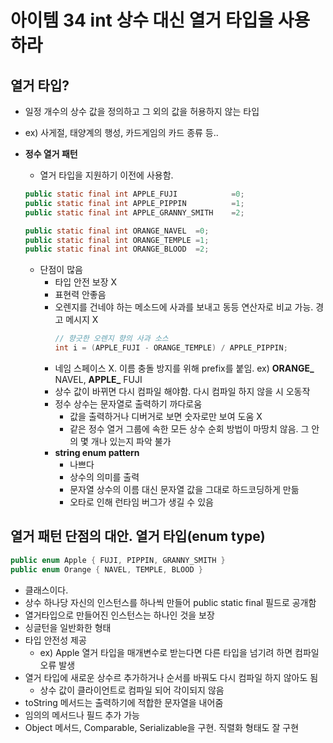 # 아이템 34 int 상수 대신 열거 타입을 사용하라
## 열거 타입?
- 일정 개수의 상수 값을 정의하고 그 외의 값을 허용하지 않는 타입
- ex) 사게절, 태양계의 행성, 카드게임의 카드 종류 등..
- **정수 열거 패턴**
    - 열거 타입을 지원하기 이전에 사용함.
    
    ```java
    public static final int APPLE_FUJI            =0;
    public static final int APPLE_PIPPIN          =1;
    public static final int APPLE_GRANNY_SMITH    =2;
  
    public static final int ORANGE_NAVEL  =0;
    public static final int ORANGE_TEMPLE =1;
    public static final int ORANGE_BLOOD  =2;
    ```
    - 단점이 많음
        - 타입 안전 보장 X
        - 표현력 안좋음
        - 오렌지를 건네야 하는 메소드에 사과를 보내고 동등 연산자로 비교 가능. 경고 메시지 X
            ```java
            // 향긋한 오렌지 향의 사과 소스
            int i = (APPLE_FUJI - ORANGE_TEMPLE) / APPLE_PIPPIN;
            ```
        - 네임 스페이스 X. 이름 충돌 방지를 위해 prefix를 붙임. ex) **ORANGE_** NAVEL, **APPLE_** FUJI
        - 상수 값이 바뀌면 다시 컴파일 해야함. 다시 컴파일 하지 않을 시 오동작
        - 정수 상수는 문자열로 출력하기 까다로움
            - 값을 출력하거나 디버거로 보면 숫자로만 보여 도움 X
            - 같은 정수 열거 그룹에 속한 모든 상수 순회 방법이 마땅치 않음. 그 안의 몇 개나 있는지 파악 불가
        - **string enum pattern** 
            - 나쁘다
            - 상수의 의미를 출력
            - 문자열 상수의 이름 대신 문자열 값을 그대로 하드코딩하게 만듦    
            - 오타로 인해 런타임 버그가 생길 수 있음
## 열거 패턴 단점의 대안. **열거 타입(enum type)**
```java
public enum Apple { FUJI, PIPPIN, GRANNY_SMITH }
public enum Orange { NAVEL, TEMPLE, BLOOD }
```            
- 클래스이다.
- 상수 하나당 자신의 인스턴스를 하나씩 만들어 public static final 필드로 공개함
- 열거타입으로 만들어진 인스턴스는 하나인 것을 보장
- 싱글턴을 일반화한 형태
- 타입 안전성 제공
    - ex) Apple 열거 타입을 매개변수로 받는다면 다른 타입을 넘기려 하면 컴파일 오류 발생 
- 열거 타입에 새로운 상수르 추가하거나 순서를 바꿔도 다시 컴파일 하지 않아도 됨
    - 상수 값이 클라이언트로 컴파일 되어 각이되지 않음
- toString 메서드는 출력하기에 적합한 문자열을 내어줌
- 임의의 메서드나 필드 추가 가능
- Object 메서드, Comparable, Serializable을 구현. 직렬화 형태도 잘 구현
    
    
